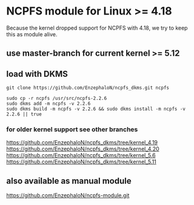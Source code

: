 # NCPFS module for Linux >= 4.18 #
Because the kernel dropped support for NCPFS with 4.18, we try to keep this as module alive.

## use master-branch for current kernel >= 5.12 ##

## load with DKMS ##

    git clone https://github.com/EnzephaloN/ncpfs_dkms.git ncpfs

    sudo cp -r ncpfs /usr/src/ncpfs-2.2.6
    sudo dkms add -m ncpfs -v 2.2.6
    sudo dkms build -m ncpfs -v 2.2.6 && sudo dkms install -m ncpfs -v 2.2.6 || true

### for older kernel support see other branches ###
https://github.com/EnzephaloN/ncpfs_dkms/tree/kernel_4.19
https://github.com/EnzephaloN/ncpfs_dkms/tree/kernel_4.20
https://github.com/EnzephaloN/ncpfs_dkms/tree/kernel_5.6
https://github.com/EnzephaloN/ncpfs_dkms/tree/kernel_5.11

## also available as manual module ##

https://github.com/EnzephaloN/ncpfs-module.git
